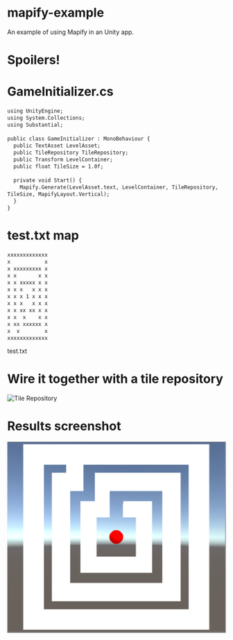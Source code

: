 # mapify-example

An example of using Mapify in an Unity app.

# Spoilers!

# GameInitializer.cs
```
using UnityEngine;
using System.Collections;
using Substantial;

public class GameInitializer : MonoBehaviour {
  public TextAsset LevelAsset;
  public TileRepository TileRepository;
  public Transform LevelContainer;
  public float TileSize = 1.0f;

  private void Start() {
    Mapify.Generate(LevelAsset.text, LevelContainer, TileRepository, TileSize, MapifyLayout.Vertical);
  }
}
```

# test.txt map
```
xxxxxxxxxxxxx
x           x
x xxxxxxxxx x
x x       x x
x x xxxxx x x
x x x   x x x
x x x 1 x x x
x x x   x x x
x x xx xx x x
x x  x    x x
x xx xxxxxx x
x  x        x
xxxxxxxxxxxxx
```
test.txt

# Wire it together with a tile repository
![Tile Repository](https://raw.githubusercontent.com/substantial/mapify-example/master/screens/tile-repository.png)

# Results screenshot

![Screenshot](https://raw.githubusercontent.com/substantial/mapify-example/master/screens/screenshot.png)
